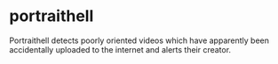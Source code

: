 portraithell
============

Portraithell detects poorly oriented videos which have apparently been
accidentally uploaded to the internet and alerts their creator.
